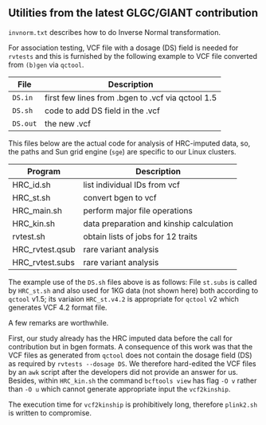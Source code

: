 ## Utilities from the latest GLGC/GIANT contribution

`invnorm.txt` describes how to do Inverse Normal transformation.

For association testing, VCF file with a dosage (DS) field is needed for `rvtests` and this is furnished by the following example to VCF file converted from `(b)gen`  via `qctool`.

File    | Description 
--------|------------
`DS.in` | first few lines from .bgen to .vcf via qctool 1.5
`DS.sh` | code to add DS field in the .vcf
`DS.out`| the new .vcf

This files below are the actual code for analysis of HRC-imputed data, so, the paths and Sun grid engine (`sge`)  are specific to our Linux clusters.

Program  | Description
----------|--------------------------------------
HRC_id.sh | list individual IDs from vcf
HRC_st.sh | convert bgen to vcf
HRC_main.sh | perform major file operations
HRC_kin.sh | data preparation and kinship calculation
rvtest.sh | obtain lists of jobs for 12 traits
HRC_rvtest.qsub | rare variant analysis
HRC_rvtest.subs | rare variant analysis

The example use of the `DS.sh` files above is as follows: File `st.subs` is called by `HRC_st.sh` and also used for 1KG data (not shown here) both according to `qctool` v1.5; its variaion `HRC_st.v4.2` is appropriate for `qctool` v2 which generates VCF 4.2 format file.

A few remarks are worthwhile.

First, our study already has the HRC imputed data before the call for contribution but in bgen formats. A consequence of this work was that the VCF files as generated from `qctool` does not contain the dosage field (DS) as required by `rvtests --dosage DS`. We therefore hard-edited the VCF files by an `awk` script after the developers did not provide an answer for us. Besides, within `HRC_kin.sh` the command `bcftools view` has flag `-O v` rather than `-O u` which cannot generate appropriate input the `vcf2kinship`.

The execution time for `vcf2kinship` is prohibitively long, therefore `plink2.sh` is written to compromise.
